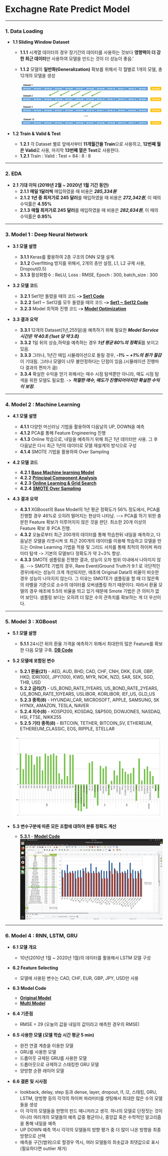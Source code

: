 # Exchagne Rate Predict Model

***

### 1. Data Loading

- **1.1 Sliding Window Dataset**

  - **1.1.1** 시계열 데이터의 경우 장기간의 데이터를 사용하는 것보다 **영향력이 더 강한 최근 데이터**만 사용하여 모델을 만드는 것이 더 성능이 좋음.'
  - **1.1.2** 모델의 **일반화(Generalization)** 확보를 위해서 각 월별로 1개의 모델, 총 12개의 모델을 생성

    ![figure](./figure/figure01.png)

- **1.2 Train & Valid & Test**
  
  - **1.2.1** 각 Dataset 별로 앞에서부터 **11개월간을 Train**으로 사용하고, **12번째 월은 Valid**로 사용, 마지막 **13번째 열은 Test**로 사용한다.
  - **1.2.1** Train : Valid : Test = 84 : 8 : 8

***

### 2. EDA

- **2.1 기대 이익 (2019년 2월 ~ 2020년 1월 기간 동안)** 
  - **2.1.1** **매일 1달러씩** 매입하였을 때 비용은 ***285,334원***
  - **2.1.2** **1년 중 최저가로  245 달러**를 매입하였을 때 비용은 ***272,342원***, 이 때의 수익률은 **4.55%**
  - **2.1.3** **매월 최저가로  245 달러**를 매입하였을 때 비용은 ***282,634원***, 이 때의 수익률은 **0.95%**

***

### 3. Model 1 : Deep Neural Network
- **3.1 모델 설명**
   - **3.1.1** Keras를 활용하여 2층 구조의 DNN 모델 설계.
   - **3.1.2** Overfitting 방지를 위해서, 2개의 층만 설정, L1, L2 규제 사용, Dropout(0.5)
   - **3.1.3** 활성화함수 : ReLU, Loss : RMSE, Epoch : 300, batch_size : 300
  
- **3.2 모델 코드**
  - **3.2.1** Set1만 돌렸을 때의 코드 **-> [Set1 Code](https://github.com/ajskdlf64/Exchange-Rate-Point-Search/blob/master/Code/02.%20DNN%20Set1.ipynb)**
  - **3.2.2** Set1 ~ Set12를 모두 돌렸을 때의 코드 **-> [Set1 ~ Set12 Code](https://github.com/ajskdlf64/Exchange-Rate-Point-Search/blob/master/Code/03.%20DNN%20Set1%20_%20Set12.ipynb)**
  - **3.2.3** Model 최적화 진행 코드 **-> [Model Optimization](https://github.com/ajskdlf64/Exchange-Rate-Point-Search/blob/master/Code/04.%20DNN%20Set1%20_%20Set12%20(Parameter%20Setting).ipynb)**
  
 - **3.3 결과 요약**
   - **3.3.1** 12개의 Dataset(1년,255일)을 예측하기 위해 필요한 ***Model Service 시간은 약 40초 (1set 당 약 3초)***
   - **3.3.2** 1일 뒤의 상승,하락을 예측하는 경우 ***1년 평균 80%의 정확도***를 보이고 있음.
   - **3.3.3** 그러나, 1년간 매입 시뮬레이션으로 돌릴 경우, ***-1% ~ +1%의 원가 절감***이 기대됨. 그러나 모델이 너무 불안정하다는 단점이 있음.(시뮬레이션 진행마다 결과의 편차가 큼)
   - **3.3.4** 확실한 수익을 얻기 위해서는 매수 시점 탐색뿐만 아니라, 매도 시점 탐색을 위한 모델도 필요함. -> ***적절한 매수, 매도가 진행되어야지만 확실한 수익이 보장.***
  
***

### 4. Model 2 : Machine Learning
- **4.1 모델 설명**
  - **4.1.1** 다양한 머신러닝 기법을 활용하여 다음날의 UP, DOWN을 예측
  - **4.1.2** PCA를 통해 Feature Engineering 진행
  - **4.1.3** Online 학습으로, 내일을 예측하기 위해 최근 1년 데이터만 사용. 그 후 다음날은 다시 최근 1년의 데이터로 모델 재설계의 방식으로 구성
  - **4.1.4** SMOTE 기법을 활용하여 Over Sampling
  
- **4.2 모델 코드**
  - **4.2.1** **[Base Machine learning Model](https://github.com/ajskdlf64/Exchange-Rate-Point-Search/blob/master/Code/06.%20Machine%20Learning%20Base%20Model.ipynb)**
  - **4.2.2** **[Principal Component Analysis](https://github.com/ajskdlf64/Exchange-Rate-Point-Search/blob/master/Code/07.%20Model%20(PCA).ipynb)**
  - **4.2.3** **[Online Learning & Grid Search](https://github.com/ajskdlf64/Exchange-Rate-Point-Search/blob/master/Code/09.%20Model%20(1DAY%2C%20GRIDSERACH).ipynb)**
  - **4.2.4** **[SMOTE Over Sampling](https://github.com/ajskdlf64/Exchange-Rate-Point-Search/blob/master/Code/10.%20Model%20(Smote%20Sampling).ipynb)**

- **4.3 결과 요약**
  - **4.3.1** XGBoost의 Base Model의 1년 평균 정확도가 56% 정도에서, PCA를 진행할 경우 46%로 오히려 떨어지는 현상이 나타남. --> PCA를 하기 위한 충분한 Feature 확보가 이루어지지 않은 것을 판단. 최소한 20개 이상의 Feature 확보 후 PCA 진행.
  - **4.3.2** 오늘로부터 최근 200개의 데이터를 통해 학습한뒤 내일을 예측하고, 다음날은 모델을 리셋시켜 또 최근 200개의 데이터를 이용해 학습하고 모델을 만드는 Online Learning 기법을 적용 및 그리드 서치를 통해 최적의 하이퍼 파라미터 탐색 -> 기본의 모델보다 정확도가 약 2~3% 향상.
  - **4.3.3** SMOTE 샘플링을 진행한 결과, 성능이 오차 범위 이내에서 나아지지 않음. --> SMOTE 기법의 경우, Rare Event(Ground Truth가 9:1 로 극단적인 경우)에서는 성능이 크게 개선되지만, 애초에 Original Data의 비율이 비슷한경우 성능이 나아지지 않는다. 그 이유는 SMOTE가 샘플링을 할 때 더 많은쪽의 라벨을 기준으로 소수의 데이터를 오버샘플링 하기 때문이다. 따라서 환율 모델의 경우 애초에 5:5의 비율을 띄고 있기 때문에 Smote 기법은 큰 의미가 없어 보인다. 샘플링 보다는 오히려 더 많은 수의 관측치를 확보하는 게 더 우선이다.
  
***

### 5. Model 3 : XGBoost
- **5.1 모델 설명**
  - **5.1.1** 24시간 뒤의 환율 가격을 예측하기 위해서 최대한의 많은 Feature를 확보한 다음 모델 구축. **[DB Code](https://github.com/ajskdlf64/Exchange-Rate-Point-Search/blob/master/Code/11.%20New%20DB.ipynb)**


- **5.2 모델에 포함된 변수**
  - **5.2.1 환율(21)** - AED, AUD, BHD, CAD, CHF, CNH, DKK, EUR, GBP, HKD, IDR(100), JPY(100), KWD, MYR, NOK, NZD, SAR, SEK,    SGD, THB, USD
  - **5.2.2 금리(7)** - US_BOND_RATE_1YEARS, US_BOND_RATE_2YEARS, US_BOND_RATE_10YEARS, USLIBOR, KORLIBOR, IEF_US, GLD_US
  - **5.2.3 종목(8)** - HYUNDAI_CAR, MICROSOFT, APPLE, SAMSUNG, SK HYNIX, AMAZON, TESLA, NAVER
  - **5.2.4 지수(8)** - KOSPI200, KOSDAQ, S&P500, DOWJONES, NASDAQ, HSI, FTSE, NIKK255
  - **5.2.5 기타 종목(8)** - BITCOIN, TETHER, BITCOIN_SV, ETHEREUM, ETHEREUM_CLASSIC, EOS, RIPPLE, STELLAR
  
  ![figure](./figure/corr.png)
 
- **5.3 변수구분에 따른 모든 조합에 대하여 분류 정확도 계산**
  - **5.3.1** - **[Model Code](https://github.com/ajskdlf64/Exchange-Rate-Point-Search/blob/master/Code/12.%20Model.ipynb)**
    ![figure](./figure/combination.png)
    
***

### 6. Model 4 : RNN, LSTM, GRU
 - **6.1 모델 개요**
   - 10년(2010년 1월 ~ 2020년 1월)의 데이터를 활용해서 LSTM 모델 구성

 - **6.2 Feature Selecting**
   - 모델에 사용된 변수는 CAD, CHF, EUR, GBP, JPY, USD만 사용

 - **6.3 Model Code**
   - **[Original Model](https://github.com/ajskdlf64/Exchange-Rate-Point-Search/blob/master/Code/13.%20Model%20(LSTM).ipynb)**
   - **[Multi Model](https://github.com/ajskdlf64/Exchange-Rate-Point-Search/blob/master/Code/14.%20Model%20(Final%20LSTM).ipynb)**

 - **6.4 기준점**
   - RMSE = 29 (오늘의 값을 내일의 값이라고 예측한 경우의 RMSE)

 - **6.5 사용한 모델 (모델 학습 시간 평균 5 min)**
   - 완전 연결 계층을 이용한 모델
   - GRU를 사용한 모델
   - 드롭아웃 규제된 GRU를 사용한 모델
   - 드롭아웃으로 규제하고 스태킹한 GRU 모델
   - 양방향 순환 레이어 모델

 - **6.6 결론 및 시사점**
   - lookback, delay, step 등과 dense, layer, dropout, l1, l2, 스태킹, GRU, LSTM, 양방향 등의 각각의 하이퍼 파라미터를 셋팅해서 최대한 많은 수의 모델들을 생성
   - 이 각각의 모델들을 한명의 펀드 매니저라고 생각. 하나의 모델로 단정짓는 것이 아니라 여러개의 모델들의 예측 값중 평균이나, 중앙값 혹은 수학적인 알고리즘을 통해 내일을 예측
   - UP DOWN 예측 역시 각각의 모델들의 방향 평가 중 더 많이 나온 방향을 최종 방향으로 선택
   - 예측을 구간(범위)으로 할경우 역시, 여러 모델들의 최솟값과 최댓값으로 표시(필요하다면 outlier 제거)
